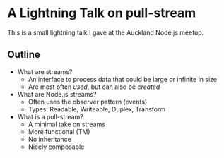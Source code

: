 # A Lightning Talk on pull-stream

This is a small lightning talk I gave at the Auckland Node.js meetup.

## Outline

* What are streams?
  - An interface to process data that could be large or infinite in size
  - Are most often _used_, but can also be _created_
* What are Node.js streams?
  - Often uses the observer pattern (events)
  - Types: Readable, Writeable, Duplex, Transform
* What is a pull-stream?
  - A minimal take on streams
  - More functional (TM)
  - No inheritance
  - Nicely composable
